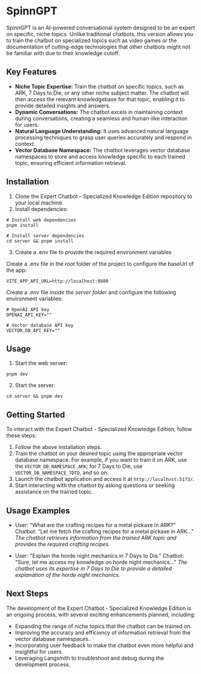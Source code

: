 # SpinnGPT

SpinnGPT is an AI-powered conversational system designed to be an expert on specific, niche topics. Unlike traditional chatbots, this version allows you to train the chatbot on specialized topics such as video games or the documentation of cutting-edge technologies that other chatbots might not be familiar with due to their knowledge cutoff.

## Key Features

- **Niche Topic Expertise:** Train the chatbot on specific topics, such as ARK, 7 Days to Die, or any other niche subject matter. The chatbot will then access the relevant knowledgebase for that topic, enabling it to provide detailed insights and answers.
- **Dynamic Conversations:** The chatbot excels in maintaining context during conversations, creating a seamless and human-like interaction for users.
- **Natural Language Understanding:** It uses advanced natural language processing techniques to grasp user queries accurately and respond in context.
- **Vector Database Namespace:** The chatbot leverages vector database namespaces to store and access knowledge specific to each trained topic, ensuring efficient information retrieval.

## Installation

1. Clone the Expert Chatbot - Specialized Knowledge Edition repository to your local machine.
2. Install dependencies:

```shell
# Install web dependencies
pnpm install

# Install server dependencies
cd server && pnpm install
```

3. Create a .env file to provide the required environment variables

Create a .env file in the root folder of the project to configure the baseUrl of the app:

```
VITE_APP_API_URL=http://localhost:8080
```

Create a .env file *inside the server folder* and configure the following environment variables:

```
# OpenAI API key
OPENAI_API_KEY=""

# Vector database API key
VECTOR_DB_API_KEY=""
```

## Usage

1. Start the web server:

```shell
pnpm dev
```

2. Start the server:

```shell
cd server && pnpm dev
```

## Getting Started

To interact with the Expert Chatbot - Specialized Knowledge Edition, follow these steps:

1. Follow the above installation steps.
2. Train the chatbot on your desired topic using the appropriate vector database namespace. For example, if you want to train it on ARK, use the `VECTOR_DB_NAMESPACE_ARK`; for 7 Days to Die, use `VECTOR_DB_NAMESPACE_7DTD`, and so on.
3. Launch the chatbot application and access it at `http://localhost:5173/`.
4. Start interacting with the chatbot by asking questions or seeking assistance on the trained topic.

## Usage Examples

- User: "What are the crafting recipes for a metal pickaxe in ARK?"
  Chatbot: "Let me fetch the crafting recipes for a metal pickaxe in ARK..."
  _The chatbot retrieves information from the trained ARK topic and provides the required crafting recipes._

- User: "Explain the horde night mechanics in 7 Days to Die."
  Chatbot: "Sure, let me access my knowledge on horde night mechanics..."
  _The chatbot uses its expertise in 7 Days to Die to provide a detailed explanation of the horde night mechanics._

## Next Steps

The development of the Expert Chatbot - Specialized Knowledge Edition is an ongoing process, with several exciting enhancements planned, including:

- Expanding the range of niche topics that the chatbot can be trained on.
- Improving the accuracy and efficiency of information retrieval from the vector database namespaces.
- Incorporating user feedback to make the chatbot even more helpful and insightful for users.
- Leveraging Langsmith to troubleshoot and debug during the development process.
